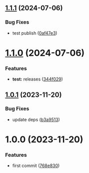 ## [1.1.1](https://github.com/ido-pluto/semantic-release-npm-workspaces-monorepo-example/compare/first@1.1.0...first@1.1.1) (2024-07-06)


### Bug Fixes

* test publish ([0af47e3](https://github.com/ido-pluto/semantic-release-npm-workspaces-monorepo-example/commit/0af47e36b48687245ea10eb03fc8aca805e0e970))

# [1.1.0](https://github.com/ido-pluto/semantic-release-npm-workspaces-monorepo-example/compare/first@1.0.1...first@1.1.0) (2024-07-06)


### Features

* **test:** releases ([344f029](https://github.com/ido-pluto/semantic-release-npm-workspaces-monorepo-example/commit/344f0293188bdfb35e8947c8ac4cf4c41c491d0d))

## [1.0.1](https://github.com/ido-pluto/semantic-release-npm-workspaces-monorepo-example/compare/first@1.0.0...first@1.0.1) (2023-11-20)


### Bug Fixes

* update deps ([b3a9513](https://github.com/ido-pluto/semantic-release-npm-workspaces-monorepo-example/commit/b3a9513ebba0106ba2d3ce18787845924b13ddd3))

# 1.0.0 (2023-11-20)


### Features

* first commit ([768e830](https://github.com/ido-pluto/semantic-release-npm-workspaces-monorepo-example/commit/768e830df351affec6b1ce9865097c0e7eae7f91))

